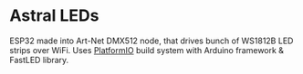 # Astral LEDs


ESP32 made into Art-Net DMX512 node, that drives bunch of WS1812B LED strips over WiFi. Uses [PlatformIO](https://platformio.org/install/cli) build system with Arduino framework & FastLED library.